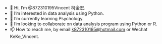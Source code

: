 - 👋 Hi, I’m @872310195Vincent 柯金宏.
- 👀 I’m interested in data analysis using Python.
- 🌱 I’m currently learning Psychology.
- 💞️ I’m looking to collaborate on data analysis program using Python or R.
- 📫 How to reach me, by email k872310195@hotmail.com or Wechat KeKe_Vincent.

<!---
872310195Vincent/872310195Vincent is a ✨ special ✨ repository because its `README.md` (this file) appears on your GitHub profile.
You can click the Preview link to take a look at your changes.
--->
